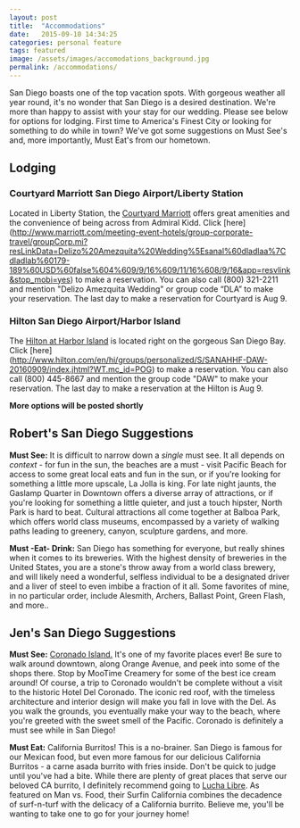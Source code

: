 ```yaml
---
layout: post
title:  "Accommodations"
date:   2015-09-10 14:34:25
categories: personal feature
tags: featured
image: /assets/images/accomodations_background.jpg
permalink: /accommodations/
---
```

San Diego boasts one of the top vacation spots. With gorgeous weather all year round, it's no wonder that San Diego is a desired destination. We're more than happy to assist with your stay for our wedding. Please see below for options for lodging. First time to America's Finest City or looking for something to do while in town? We've got some suggestions on Must See's and, more importantly, Must Eat's from our hometown.

## Lodging

### Courtyard Marriott San Diego Airport/Liberty Station

Located in Liberty Station, the [Courtyard Marriott](http://www.marriott.com/hotels/travel/sanal-courtyard-san-diego-airport-liberty-station/) offers great amenities and the convenience of being across from Admiral Kidd. Click [here] (http://www.marriott.com/meeting-event-hotels/group-corporate-travel/groupCorp.mi?resLinkData=Delizo%20Amezquita%20Wedding%5Esanal%60dladlaa%7Cdladlab%60179-189%60USD%60false%604%609/9/16%609/11/16%608/9/16&app=resvlink&stop_mobi=yes) to make a reservation. You can also call (800) 321-2211 and mention "Delizo Amezquita Wedding" or group code “DLA” to make your reservation. The last day to make a reservation for Courtyard is Aug 9.


### Hilton San Diego Airport/Harbor Island

The [Hilton at Harbor Island](http://www3.hilton.com/en/hotels/california/hilton-san-diego-airport-harbor-island-SANAHHF/index.html) is located right on the gorgeous San Diego Bay. Click [here] (http://www.hilton.com/en/hi/groups/personalized/S/SANAHHF-DAW-20160909/index.jhtml?WT.mc_id=POG) to make a reservation. You can also call (800) 445-8667 and mention the group code "DAW" to make your reservation. The last day to make a reservation at the Hilton is Aug 9.

**More options will be posted shortly**


## Robert's San Diego Suggestions
**Must See:** It is difficult to narrow down a _single_ must see. It all depends on _context_ - for fun in the sun, the beaches are a must - visit Pacific Beach for access to some great local eats and fun in the sun, or if you're looking for something a little more upscale, La Jolla is king. For late night jaunts, the Gaslamp Quarter in Downtown offers a diverse array of attractions, or if you're looking for something a little quieter, and just a touch hipster, North Park is hard to beat. Cultural attractions all come together at Balboa Park, which offers world class museums, encompassed by a variety of walking paths leading to greenery, canyon, sculpture gardens, and more. 

**Must -Eat- Drink:** San Diego has something for everyone, but really shines when it comes to its breweries. With the highest density of breweries in the United States, you are a stone's throw away from a world class brewery, and will likely need a wonderful, selfless individual to be a designated driver and a liver of steel to even imbibe a fraction of it all. Some favorites of mine, in no particular order, include Alesmith, Archers, Ballast Point, Green Flash, and more..

## Jen's San Diego Suggestions
**Must See:** [Coronado Island.](http://coronadovisitorcenter.com/) It's one of my favorite places ever! Be sure to walk around downtown, along Orange Avenue, and peek into some of the shops there. Stop by MooTime Creamery for some of the best ice cream around! Of course, a trip to Coronado wouldn't be complete without a visit to the historic Hotel Del Coronado. The iconic red roof, with the timeless architecture and interior design will make you fall in love with the Del. As you walk the grounds, you eventually make your way to the beach, where you're greeted with the sweet smell of the Pacific. Coronado is definitely a must see while in San Diego!

**Must Eat:** California Burritos! This is a no-brainer. San Diego is famous for our Mexican food, but even more famous for our delicious California Burritos - a carne asada burrito with fries inside. Don't be quick to judge until you've had a bite. While there are plenty of great places that serve our beloved CA burrito, I definitely recommend going to [Lucha Libre](http://www.tacosmackdown.com/). As featured on Man vs. Food, their Surfin California combines the decadence of surf-n-turf with the delicacy of a California burrito. Believe me, you'll be wanting to take one to go for your journey home!

<!-- --- -->
<!-- layout: page -->
<!-- title: Accommodations -->
<!-- permalink: /accommodations/ -->
<!-- --- -->
